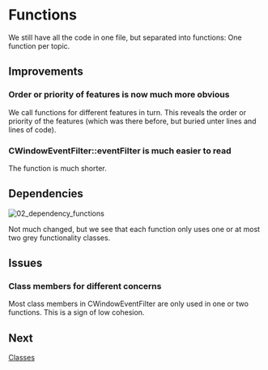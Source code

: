 # Functions
We still have all the code in one file, but separated into functions: One function per topic.
## Improvements
### Order or priority of features is now much more obvious
We call functions for different features in turn. This reveals the order or priority of the features (which was there before, but buried unter lines and lines of code).
### CWindowEventFilter::eventFilter is much easier to read
The function is much shorter.
## Dependencies
![02_dependency_functions](https://github.com/Asperamanca/cpp_eventhandler/assets/59048940/b787ccc5-8ddc-4406-aea8-f8b7f2ee89d0)

Not much changed, but we see that each function only uses one or at most two grey functionality classes.
## Issues
### Class members for different concerns
Most class members in CWindowEventFilter are only used in one or two functions. This is a sign of low cohesion.
## Next
[Classes](../03_classes/CLASSES.md)
